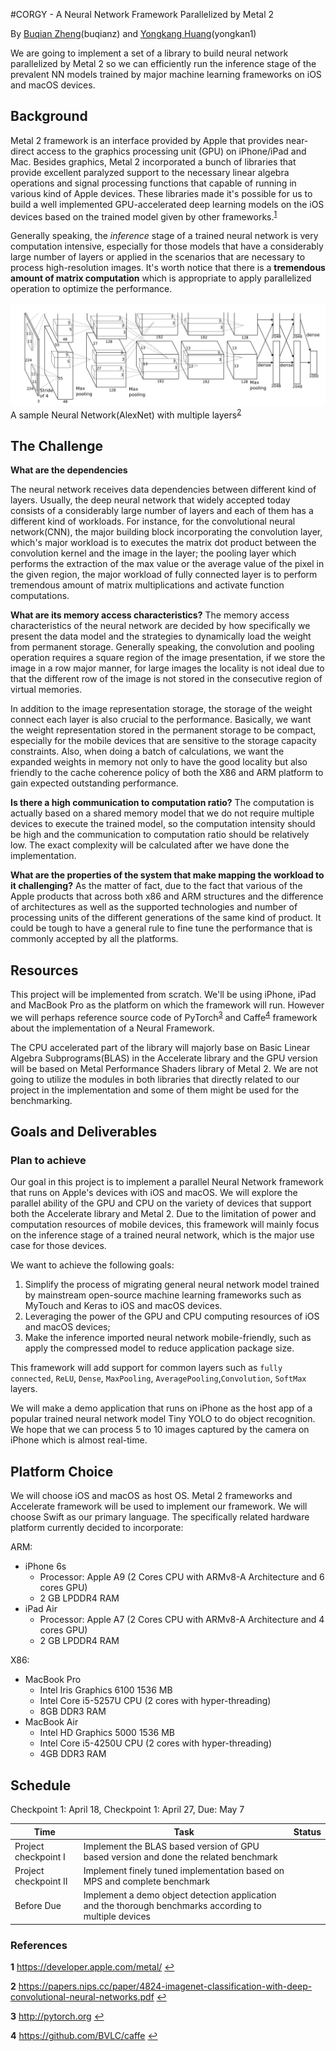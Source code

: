 #CORGY - A Neural Network Framework Parallelized by Metal 2

By [Buqian Zheng](https://github.com/zhengbuqian)(buqianz) and [Yongkang Huang](https://github.com/MrDwZ)(yongkan1)

We are going to implement a set of a library to build neural network parallelized by Metal 2 so we can efficiently run the inference stage of the prevalent NN models trained by major machine learning frameworks on iOS and macOS devices.

## Background

Metal 2 framework is an interface provided by Apple that provides near-direct access to the graphics processing unit (GPU) on iPhone/iPad and Mac. Besides graphics, Metal 2 incorporated a bunch of libraries that provide excellent paralyzed support to the necessary linear algebra operations and signal processing functions that capable of running in various kind of Apple devices. These libraries made it's possible for us to build a well implemented GPU-accelerated deep learning models on the iOS devices based on the trained model given by other frameworks.<sup id="a1">[1](#f1)</sup> 

Generally speaking, the _inference_ stage of a trained neural network is very computation intensive, especially for those models that have a considerably large number of layers or applied in the scenarios that are necessary to process high-resolution images.  It's worth notice that there is a **tremendous amount of matrix computation** which is appropriate to apply parallelized operation to optimize the performance.

![](img/alexnet.png)
A sample Neural Network(AlexNet) with multiple layers<sup id="a2">[2](#f2)</sup>

## The Challenge

**What are the dependencies**

The neural network receives data dependencies between different kind of layers. Usually, the deep neural network that widely accepted today consists of a considerably large number of layers and each of them has a different kind of workloads. For instance, for the convolutional neural network(CNN), the major building block incorporating the convolution layer, which's major workload is to executes the matrix dot product between the convolution kernel and the image in the layer; the pooling layer which performs  the extraction of the max value or the average value of the pixel in the given region, the major workload of fully connected layer is to perform tremendous amount of matrix multiplications and activate function computations.

**What are its memory access characteristics?**
The memory access characteristics of the neural network are decided by how specifically we present the data model and the strategies to dynamically load the weight from permanent storage. Generally speaking, the convolution and pooling operation requires a square region of the image presentation, if we store the image in a row major manner, for large images the locality is not ideal due to that the different row of the image is not stored in the consecutive region of virtual memories.

In addition to the image representation storage, the storage of the weight connect each layer is also crucial to the performance. Basically, we want the weight representation stored in the permanent storage to be compact, especially for the mobile devices that are sensitive to the storage capacity constraints. Also, when doing a batch of calculations, we want the expanded weights in memory not only to have the good locality but also friendly to the cache coherence policy of both the X86 and ARM platform to gain expected outstanding performance.

**Is there a high communication to computation ratio?**
The computation is actually based on a shared memory model that we do not require multiple devices to execute the trained model, so the computation intensity should be high and the communication to computation ratio should be relatively low. The exact complexity will be calculated after we have done the implementation.

**What are the properties of the system that make mapping the workload to it challenging?**
As the matter of fact, due to the fact that various of the Apple products that across both x86 and ARM structures and the difference of architectures as well as the supported technologies and number of processing units of the different generations of the same kind of product. It could be tough to have a general rule to fine tune the performance that is commonly accepted by all the platforms.

## Resources
This project will be implemented from scratch. We'll be using iPhone, iPad and MacBook Pro as the platform on which the framework will run. However we will perhaps reference source code of PyTorch<sup id="a3">[3](#f3)</sup> and Caffe<sup id="a4">[4](#f4)</sup> framework about the implementation of a Neural Framework.

The CPU accelerated part of the library will majorly base on Basic Linear Algebra Subprograms(BLAS) in the Accelerate library and the GPU version will be based on Metal Performance Shaders library of Metal 2. We are not going to utilize the modules in both libraries that directly related to our project in the implementation and some of them might be used for the benchmarking.

## Goals and Deliverables

### Plan to achieve

Our goal in this project is to implement a parallel Neural Network framework that runs on Apple's devices with iOS and macOS. We will explore the parallel ability of the GPU and CPU on the variety of devices that support both the Accelerate library and Metal 2. Due to the limitation of power and computation resources of mobile devices, this framework will mainly focus on the inference stage of a trained neural network, which is the major use case for those devices.

We want to achieve the following goals:

1. Simplify the process of migrating general neural network model trained by mainstream open-source machine learning frameworks such as MyTouch and Keras to iOS and macOS devices.
2. Leveraging the power of the GPU and CPU computing resources of iOS and macOS devices;
3. Make the inference imported neural network mobile-friendly, such as apply the compressed model to reduce application package size.

This framework will add support for common layers such as `fully connected`, `ReLU`, `Dense`, `MaxPooling`, `AveragePooling`,`Convolution`, `SoftMax` layers.

We will make a demo application that runs on iPhone as the host app of a popular trained neural network model Tiny YOLO to do object recognition. We hope that we can process 5 to 10 images captured by the camera on iPhone which is almost real-time.

## Platform Choice

We will choose iOS and macOS as host OS. Metal 2 frameworks and Accelerate framework will be used to implement our framework. We will choose Swift as our primary language. The specifically related hardware platform currently decided to incorporate:

ARM:

* iPhone 6s
  * Processor: Apple A9 (2 Cores CPU with ARMv8-A Architecture and 6 cores GPU)
  * 2 GB LPDDR4 RAM
* iPad Air
  * Processor: Apple A7 (2 Cores CPU with ARMv8-A Architecture and 4 cores GPU)
  * 2 GB LPDDR4 RAM

X86:

* MacBook Pro
  * Intel Iris Graphics 6100 1536 MB
  * Intel Core i5-5257U CPU (2 cores with hyper-threading)
  * 8GB DDR3 RAM
* MacBook Air
  * Intel HD Graphics 5000 1536 MB
  * Intel Core i5-4250U CPU (2 cores with hyper-threading)
  * 4GB DDR3 RAM

## Schedule

Checkpoint 1: April 18, Checkpoint 1: April 27, Due: May 7

|Time|Task|Status|
|---|---|---|
|Project checkpoint I|Implement the BLAS based version of GPU based version and done the related benchmark ||
|Project checkpoint II|Implement finely tuned implementation based on MPS and complete benchmark||
|Before Due|Implement a demo object detection application and the thorough benchmarks according to multiple devices ||

### References

<b id="f1">1</b> https://developer.apple.com/metal/ [↩](#a1)

<b id="f2">2</b> https://papers.nips.cc/paper/4824-imagenet-classification-with-deep-convolutional-neural-networks.pdf [↩](#a2)

<b id="f3">3</b> http://pytorch.org [↩](#a3)

<b id="f4">4</b> https://github.com/BVLC/caffe [↩](#a4)
